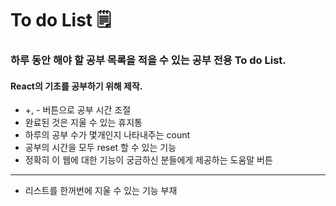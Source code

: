 # To do List 🗒

### 하루 동안 해야 할 공부 목록을 적을 수 있는 공부 전용 To do List.
#### React의 기초를 공부하기 위해 제작.

- +, - 버튼으로 공부 시간 조절
- 완료된 것은 지울 수 있는 휴지통
- 하루의 공부 수가 몇개인지 나타내주는 count
- 공부의 시간을 모두 reset 할 수 있는 기능
- 정확히 이 웹에 대한 기능이 궁금하신 분들에게 제공하는 도움말 버튼

---
- 리스트를 한꺼번에 지울 수 있는 기능 부재
